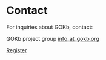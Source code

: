 # Contact

For inquiries about GOKb, contact:

GOKb project group [info\_at\_gokb.org](mailto:info@gokb.org)

[Register](https://gokb.org/gokb-ui/ "Register")